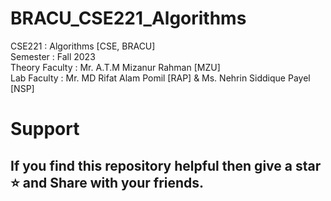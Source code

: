# BRACU_CSE221_Algorithms
CSE221 : Algorithms [CSE, BRACU]       
Semester : Fall 2023       
Theory Faculty : Mr. A.T.M Mizanur Rahman [MZU]      
Lab Faculty : Mr. MD Rifat Alam Pomil [RAP] & Ms. Nehrin Siddique Payel [NSP]

# Support
## If you find this repository helpful then give a star ⭐ and Share with your friends.
